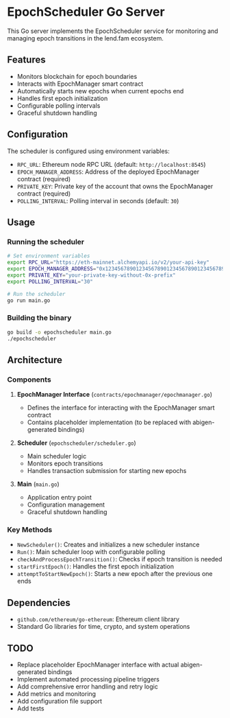 # EpochScheduler Go Server

This Go server implements the EpochScheduler service for monitoring and managing epoch transitions in the lend.fam ecosystem.

## Features

- Monitors blockchain for epoch boundaries
- Interacts with EpochManager smart contract
- Automatically starts new epochs when current epochs end
- Handles first epoch initialization
- Configurable polling intervals
- Graceful shutdown handling

## Configuration

The scheduler is configured using environment variables:

- `RPC_URL`: Ethereum node RPC URL (default: `http://localhost:8545`)
- `EPOCH_MANAGER_ADDRESS`: Address of the deployed EpochManager contract (required)
- `PRIVATE_KEY`: Private key of the account that owns the EpochManager contract (required)
- `POLLING_INTERVAL`: Polling interval in seconds (default: `30`)

## Usage

### Running the scheduler

```bash
# Set environment variables
export RPC_URL="https://eth-mainnet.alchemyapi.io/v2/your-api-key"
export EPOCH_MANAGER_ADDRESS="0x1234567890123456789012345678901234567890"
export PRIVATE_KEY="your-private-key-without-0x-prefix"
export POLLING_INTERVAL="30"

# Run the scheduler
go run main.go
```

### Building the binary

```bash
go build -o epochscheduler main.go
./epochscheduler
```

## Architecture

### Components

1. **EpochManager Interface** (`contracts/epochmanager/epochmanager.go`)
   - Defines the interface for interacting with the EpochManager smart contract
   - Contains placeholder implementation (to be replaced with abigen-generated bindings)

2. **Scheduler** (`epochscheduler/scheduler.go`)
   - Main scheduler logic
   - Monitors epoch transitions
   - Handles transaction submission for starting new epochs

3. **Main** (`main.go`)
   - Application entry point
   - Configuration management
   - Graceful shutdown handling

### Key Methods

- `NewScheduler()`: Creates and initializes a new scheduler instance
- `Run()`: Main scheduler loop with configurable polling
- `checkAndProcessEpochTransition()`: Checks if epoch transition is needed
- `startFirstEpoch()`: Handles the first epoch initialization
- `attemptToStartNewEpoch()`: Starts a new epoch after the previous one ends

## Dependencies

- `github.com/ethereum/go-ethereum`: Ethereum client library
- Standard Go libraries for time, crypto, and system operations

## TODO

- Replace placeholder EpochManager interface with actual abigen-generated bindings
- Implement automated processing pipeline triggers
- Add comprehensive error handling and retry logic
- Add metrics and monitoring
- Add configuration file support
- Add tests